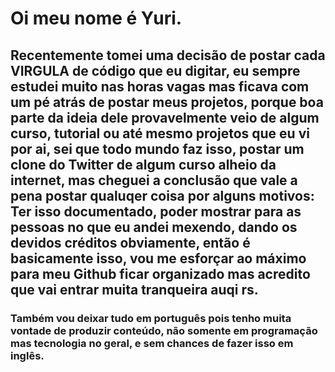 # Oi meu nome é Yuri.

## Recentemente tomei uma decisão de postar cada VIRGULA de código que eu digitar, eu sempre estudei muito nas horas vagas mas ficava com um pé atrás de postar meus projetos, porque boa parte da ideia dele provavelmente veio de algum curso, tutorial ou até mesmo projetos que eu vi por ai, sei que todo mundo faz isso, postar um clone do Twitter de algum curso alheio da internet, mas cheguei a conclusão que vale a pena postar qualuqer coisa por alguns motivos: Ter isso documentado, poder mostrar para as pessoas no que eu andei mexendo, dando os devidos créditos obviamente, então é basicamente isso, vou me esforçar ao máximo para meu Github ficar organizado mas acredito que vai entrar muita tranqueira auqi rs.
### Também vou deixar tudo em português pois tenho muita vontade de produzir conteúdo, não somente em programação mas tecnologia no geral, e sem chances de fazer isso em inglês.
